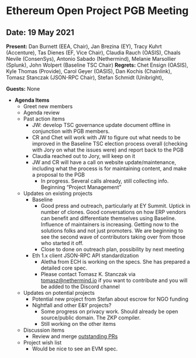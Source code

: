 # Ethereum Open Project PGB Meeting
## Date:  19 May 2021

**Present:** Dan Burnett (EEA, Chair), Jan Brezina (EY), Tracy Kuhrt (Accenture), Tas Dienes (EF, Vice Chair), Claudia Rauch (OASIS),  Chaals Nevile (ConsenSys), Antonio Sabado (Nethermind), Melanie Marsollier (Splunk), John Wolpert (Baseline TSC Chair)
**Regrets:** Chet Ensign (OASIS), Kyle Thomas (Provide), Carol Geyer (OASIS), Dan Kochis (Chainlink), Tomasz Stanczak (JSON-RPC Chair), Stefan Schmidt (Unibright), 

**Guests:** None

* **Agenda Items**
  * Greet new members 
  * Agenda review
  * Past action items
    * JW: develop TSC governance update document offline in conjunction with PGB members.
    * CR and Chet will work with JW to figure out what needs to be improved in the Baseline TSC election process overall (checking with Jory on what the issues were) and report back to the PGB
    * Claudia reached out to Jory, will keep on it
    * JW and CR will have a call on website update/maintenance, including what the process is for maintaining content, and make a proposal to the PGB   
      * In progress. Several calls already, still collecting info. Beginning “Project Management”
  * Updates on existing projects
    * Baseline
      * Good press and outreach, particularly at EY Summit. Uptick in number of clones.  Good conversations on how ERP vendors can benefit and differentiate   themselves using Baseline. Influence of maintainers is increasing. Getting now to the solutions folks and not just promoters. We are beginning to see the second wave of contributors taking over from those who started it off.
      * Close to done on outreach plan, possibility by next meeting
    * Eth 1.x client JSON-RPC API standardization
      * Aletha from ECH is working on the specs.  She has prepared a detailed core spec.
      * Please contact Tomasz K. Stanczak via tomasz@nethermind.io if you want to contribute and you will be added to the Discord channel
  * Updates on potential projects
    * Potential new project from Stefan about escrow for NGO funding
    * Nightfall and other E&Y projects?
      * Some progress on privacy work. Should already be open source/public domain. The ZKP compiler.
      * Still working on the other items
  * Discussion items
    * Review and merge [outstanding PRs](https://github.com/ethereum-oasis/oasis-open-project/pulls)
  * Project wish list
    * Would be nice to see an EVM spec.
